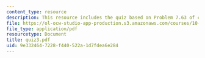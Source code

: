 ```yaml
---
content_type: resource
description: This resource includes the quiz based on Problem 7.63 of course text.
file: https://ol-ocw-studio-app-production.s3.amazonaws.com/courses/10-302-transport-processes-fall-2004/9e3324647228f440522a1d7fdea6e284_quiz3.pdf
file_type: application/pdf
resourcetype: Document
title: quiz3.pdf
uid: 9e332464-7228-f440-522a-1d7fdea6e284
---
```

